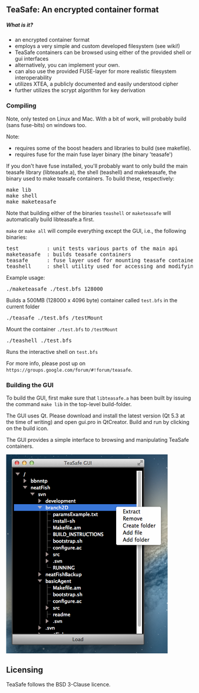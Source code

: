 TeaSafe: An encrypted container format
--------------------------------------

##### What is it?

- an encrypted container format
- employs a very simple and custom developed filesystem (see wiki!)
- TeaSafe containers can be browsed using either of the provided shell or gui interfaces
- alternatively, you can implement your own. 
- can also use the provided FUSE-layer for more realistic filesystem interoperability
- utilizes XTEA, a publicly documented and easily understood cipher
- further utilizes the scrypt algorithm for key derivation

### Compiling

Note, only tested on Linux and Mac. With a bit of work, will probably build (sans fuse-bits) on windows
too.

Note:
 
- requires some of the boost headers and libraries to build (see makefile).
- requires fuse for the main fuse layer binary (the binary 'teasafe')

If you don't have fuse installed, you'll probably want to only build the main 
teasafe library (libteasafe.a), the shell (teashell) and maketeasafe, the binary
used to make teasafe containers. To build these, respectively:
<pre>
make lib
make shell
make maketeasafe
</pre>
Note that building either of the binaries `teashell` or `maketeasafe` will automatically build 
libteasafe.a first.

`make` or `make all` will compile everything except the GUI, i.e., the following binaries:

<pre>
test         : unit tests various parts of the main api
maketeasafe  : builds teasafe containers
teasafe      : fuse layer used for mounting teasafe containers
teashell     : shell utility used for accessing and modifying teasafe containers
</pre>

Example usage:

<pre>
./maketeasafe ./test.bfs 128000
</pre>

Builds a 500MB (128000 x 4096 byte) container called `test.bfs` in the current folder

<pre>
./teasafe ./test.bfs /testMount
</pre>

Mount the container `./test.bfs` to `/testMount`

<pre>
./teashell ./test.bfs
</pre>

Runs the interactive shell on `test.bfs`

For more info, please post up on `https://groups.google.com/forum/#!forum/teasafe`.

### Building the GUI

To build the GUI, first make sure that `libteasafe.a` has been built by issuing the
command `make lib` in the top-level build-folder. 

The GUI uses Qt. Please download and install the latest version (Qt 5.3 at the time
of writing) and open gui.pro in QtCreator. Build and run by clicking on the build icon.

The GUI provides a simple interface to browsing and manipulating TeaSafe containers.

![TeaSafe GUI](screenshots/gui.png?raw=true)



Licensing
---------

TeaSafe follows the BSD 3-Clause licence. 


